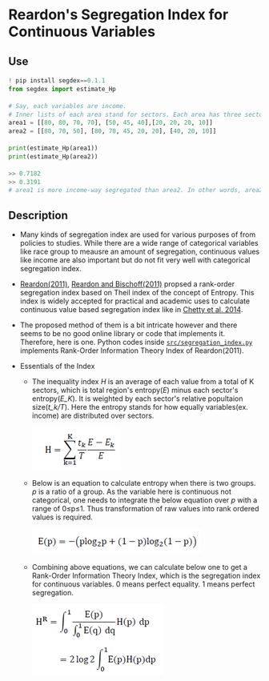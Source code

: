 # Reardon's Segregation Index for Continuous Variables

## Use
  ```python
  ! pip install segdex==0.1.1
  from segdex import estimate_Hp

  # Say, each variables are income.
  # Inner lists of each area stand for sectors. Each area has three sectors in this case. How much is each area segregated by sectors in terms of income?
  area1 = [[80, 80, 70, 70], [50, 45, 40],[20, 20, 20, 10]]
  area2 = [[80, 70, 50], [80, 70, 45, 20, 20], [40, 20, 10]]

  print(estimate_Hp(area1))
  print(estimate_Hp(area2))

  >> 0.7182    
  >> 0.3191
  # area1 is more income-way segregated than area2. In other words, area2 is more mixed.
  ```

## Description

* Many kinds of segregation index are used for various purposes of from policies to studies. While there are a wide range of categorical variables like race group to meausre an amount of segregation, continuous values like income are also important but do not fit very well with categorical segregation index.

* [Reardon(2011)](https://cepa.stanford.edu/sites/default/files/reardon%20&%20bischoff%20income%20inequality%20segregation%20AJS%20final.pdf), [Reardon and Bischoff(2011)](https://cepa.stanford.edu/sites/default/files/reardon%20&%20bischoff%20income%20inequality%20segregation%20AJS%20final.pdf) propsed a rank-order segregation index based on Theil index of the concept of Entropy. This index is widely accepted for practical and academic uses to calculate continuous value based segregation index like in [Chetty et al. 2014](https://www.nber.org/system/files/working_papers/w19843/w19843.pdf).

* The proposed method of them is a bit intricate however and there seems to be no good online library or code that implements it. Therefore, here is one. Python codes inside [```src/segregation_index.py```](./src/segregation_index.py) implements Rank-Order Information Theory Index of Reardon(2011).

* Essentials of the Index

  * The inequality index *H* is an average of each value from a total of K sectors, which is total region's entropy(*E*) minus each sector's entropy(*E_K*). It is weighted by each sector's relative popultaion size(*t_k/T*). Here the entropy stands for how equally variables(ex. income) are distributed over sectors.

    <img src="./assets/eq3-5.png">
  
  * Below is an equation to calculate entropy when there is two groups. *p* is a ratio of a group. As the variable here is continuous not categorical, one needs to integrate the below equation over *p* with a range of 0≤p≤1. Thus transformation of raw values into rank ordered values is required.
  
    <img src="./assets/eq3-6.png">

  * Combining above equations, we can calculate below one to get a Rank-Order Information Theory Index, which is the segregation index for continuous variables. 0 means perfect equality. 1 means perfect segregation.
  
    <img src="./assets/eq3-7.png">
